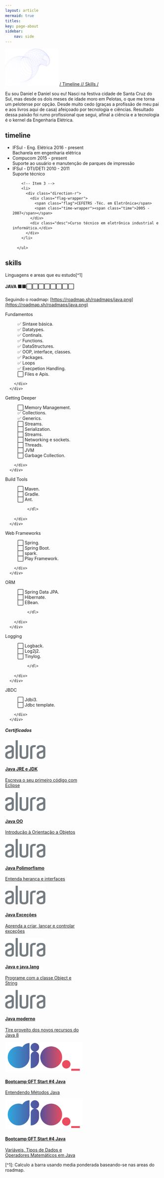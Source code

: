 ```yaml
---
layout: article
mermaid: true
titles:
key: page-about
sidebar:
    nav: side
---
```

![](/assets/header_about.png)
[/ Timeline /](/about.html#timeline)[/ Skills /](/about.html#skills)


Eu sou Daniel e Daniel sou eu! Nasci na festiva cidade de Santa Cruz do Sul, mas desde os dois meses de idade moro em Pelotas, o que me torna um pelotense por opção.  Desde muito cedo (graças a profissão de meu pai e aos livros aqui de casa) afeiçoado por tecnologia e ciências. Resultado dessa paixão foi rumo profissional que segui, afinal a ciência e a tecnologia é o kernel da Engenharia Elétrica.

## timeline
<div>
      <ul class="timeline">
        <li>
          <div class="direction-r">
            <div class="flag-wrapper">
              <span class="flag">IFSul - Eng. Elétrica</span>
              <span class="time-wrapper"><span class="time">2016 - present</span></span>
            </div>
            <div class="desc">Bacharela em engenharia elétrica </div>
          </div>
        </li>
        <li>
          <div class="direction-l">
            <div class="flag-wrapper">
              <span class="flag">Compucom</span>
              <span class="time-wrapper"><span class="time">2015 - present</span></span>
            </div>
            <div class="desc">Suporte ao usuário e manutenção de parques de impressão</div>
          </div>
        </li>
        <li>
          <div class="direction-l">
            <div class="flag-wrapper">
              <span class="flag">IFSul - DTI/DETI</span>
              <span class="time-wrapper"><span class="time">2010 - 2011</span></span>
            </div>
            <div class="desc">Suporte técnico</div>
          </div>
        </li>

        <!-- Item 3 -->
        <li>
          <div class="direction-r">
            <div class="flag-wrapper">
              <span class="flag">CEFETRS -Téc. em Eletrônica</span>
              <span class="time-wrapper"><span class="time">2005 - 2007</span></span>
            </div>
            <div class="desc">Curso técnico em eletrõnica industrial e informática.</div>
          </div>
        </li>
        
      </ul>
</div>

## skills 
  Linguagens e areas que eu estudo[^1]
#### JAVA 🟩🟨⬜⬜⬜⬜⬜⬜⬜⬜
   Seguindo o roadmap: [https://roadmap.sh/roadmaps/java.png](https://roadmap.sh/roadmaps/java.png)
   <div class="grid"> 
      <div class="card m-3">
          <div class="card__content">
            <div class="card__header">Fundamentos</div>
              <dl>
                <dd>✅ Sintaxe básica.</dd>
                <dd>✅ Datatypes.</dd>
                <dd>✅ Continals.</dd>
                <dd>✅ Functions.</dd>
                <dd>✅ DataStructures.</dd>
                <dd>✅ OOP, interface, classes.</dd>
                <dd>✅ Packages.</dd>
                <dd>✅ Loops</dd>
                <dd>✅ Execpetion Handling.</dd>
                <dd>⬜ Files e Apis.</dd>
              </dl>
            
        </div>
      </div>
<div class="card m-3">
          <div class="card__content">
            <div class="card__header">Getting Deeper</div>
              <dl>
                <dd>⬜ Memory Management.</dd>
                <dd>✅ Collections.</dd>
                <dd>✅ Generics.</dd>
                <dd>⬜ Streams.</dd>
                <dd>⬜ Serialization.</dd>
                <dd>⬜ Streams.</dd>
                <dd>⬜ Networking e sockets.</dd>
                <dd>⬜ Threads.</dd>
                <dd>⬜ JVM</dd>
                <dd>⬜ Garbage Collection.</dd>
              </dl>
            
        </div>
      </div>
<div class="card m-3">
          <div class="card__content">
            <div class="card__header">Build Tools</div>
              <dl>
                <dd>⬜ Maven.</dd>
                <dd>⬜ Gradle.</dd>
                <dd>⬜ Ant.</dd>
           
              </dl>
            
        </div>
      </div>
  <div class="card m-3">
          <div class="card__content">
            <div class="card__header">Web Frameworks </div>
              <dl>
                <dd>⬜ Spring.</dd>
                <dd>⬜ Spring Boot.</dd>
                <dd>⬜ spark.</dd>
                <dd>⬜ Play Framework.</dd>
              </dl>
            
        </div>
      </div>
<div class="card m-3">
          <div class="card__content">
            <div class="card__header">ORM</div>
              <dl>
                <dd>⬜ Spring Data JPA.</dd>
                <dd>⬜ Hibernate.</dd>
                <dd>⬜ EBean.</dd>
           
              </dl>
            
        </div>
      </div>
<div class="card m-3">
          <div class="card__content">
            <div class="card__header">Logging</div>
              <dl>
                <dd>⬜ Logback.</dd>
                <dd>⬜ Log2j2.</dd>
                <dd>⬜ Tinylog.</dd>
           
              </dl>
            
        </div>
      </div>
<div class="card m-3">
          <div class="card__content">
            <div class="card__header">JBDC</div>
              <dl>
                <dd>⬜ Jdbi3.</dd>
                <dd>⬜ Jdbc template.</dd>         
              </dl>
            
        </div>
      </div>


  </div>
 



##### Certificados
<div class="grid">
  <a target="_blank" href="https://cursos.alura.com.br/certificate/6c8b668c-d87e-43ce-b9ec-9dbc4537a3c6" >
    <div class="card m-3 card--clickable" style="max-width: 250px; ">
      <div class="card__image p-5 mb-1 " style="max-height: 110px">
      <img class="image" src="/assets/logo-alura.svg"/>
      </div>
    <div class="card__content">
      <div class="card__header">
        <h4>Java JRE e JDK</h4>
      </div>
      <p> Escreva o seu primeiro código com Eclipse</p>
    </div>
  </div>
  </a>
  <a target="_blank" href="https://cursos.alura.com.br/certificate/e4951b1a-5e9f-46fc-9d2e-bc3b29bbfcef">
    <div class="card m-3 card--clickable" style="max-width: 250px; ">
      <div class="card__image p-5 mb-1 " style="max-height: 110px">
      <img class="image" src="/assets/logo-alura.svg"/>
      </div>
    <div class="card__content">
      <div class="card__header">
        <h4>Java OO</h4>
      </div>
      <p> Introdução à Orientação a Objetos</p>
    </div>
  </div>
  </a>
  <a target="_blank" href="https://cursos.alura.com.br/certificate/97e404a6-eeae-4470-bf04-02132b08743e" >
    <div class="card m-3 card--clickable" style="max-width: 250px; ">
      <div class="card__image p-5 mb-1 " style="max-height: 110px">
      <img class="image" src="/assets/logo-alura.svg"/>
      </div>
    <div class="card__content">
      <div class="card__header">
        <h4>Java Polimorfismo</h4>
      </div>
      <p> Entenda herança e interfaces</p>
    </div>
  </div>
  </a>
  <a target="_blank" href="https://cursos.alura.com.br/certificate/a329a9db-294e-4930-b62f-4ff488f768c9" >
    <div class="card m-3 card--clickable" style="max-width: 250px; ">
      <div class="card__image p-5 mb-1 " style="max-height: 110px">
      <img class="image" src="/assets/logo-alura.svg"/>
      </div>
    <div class="card__content">
      <div class="card__header">
        <h4>Java Exceções</h4>
      </div>
      <p> Aprenda a criar, lançar e controlar exceções</p>
    </div>
  </div>
  </a>
  <a target="_blank" href="https://cursos.alura.com.br/certificate/3963c0a8-f73f-478d-aa2a-1815cf958dd3" >
    <div class="card m-3 card--clickable" style="max-width: 250px; ">
      <div class="card__image p-5 mb-1 " style="max-height: 110px">
      <img class="image" src="/assets/logo-alura.svg"/>
      </div>
    <div class="card__content">
      <div class="card__header">
        <h4>Java e java.lang</h4>
      </div>
      <p> Programe com a classe Object e String</p>
    </div>
  </div>
  </a>
  <a target="_blank" href="https://cursos.alura.com.br/certificate/2b136ae3-47d1-42ba-8382-138144a2cdd4" >
    <div class="card m-3 card--clickable" style="max-width: 250px; ">
      <div class="card__image p-5 mb-1 " style="max-height: 110px">
      <img class="image" src="/assets/logo-alura.svg"/>
      </div>
    <div class="card__content">
      <div class="card__header">
        <h4>Java moderno</h4>
      </div>
      <p> Tire proveito dos novos recursos do Java 8 </p>
    </div>
  </div>
  </a>
  <a target="_blank" href="https://hermes.digitalinnovation.one/certificates/9BAA8A36.pdf" >
    <div class="card m-3 card--clickable" style="max-width: 250px; ">
      <div class="card__image p-5 mb-1 " style="max-height: 110px">
      <img class="image" src="/assets/logo_dio.svg"/>
      </div>
    <div class="card__content">
      <div class="card__header">
        <h4>Bootcamp GFT Start #4 Java</h4>
      </div>
      <p> Entendendo Métodos Java </p>
    </div>
  </div>
  </a>
  <a target="_blank" href="https://hermes.digitalinnovation.one/certificates/796445ED.pdf" >
    <div class="card m-3 card--clickable" style="max-width: 250px; ">
      <div class="card__image p-5 mb-1 " style="max-height: 110px">
      <img class="image" src="/assets/logo_dio.svg"/>
      </div>
    <div class="card__content">
      <div class="card__header">
        <h4>Bootcamp GFT Start #4 Java</h4>
      </div>
      <p> Variáveis, Tipos de Dados e Operadores Matemáticos em Java </p>
    </div>
  </div>
  </a>

</div>
[^1]: Calculo a barra usando media ponderada baseando-se nas areas do roadmap.